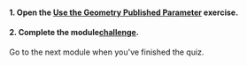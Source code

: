 <head><base target="_blank"> </head>

#### **1. Open the [Use the Geometry Published Parameter](https://safe.my.trailhead.com/en/content/safe/modules/build-versatile-self-serve-workflows/exercise-use-the-geometry-published-parameter?trail_id=create-data-integration-apps) exercise.**

  


#### **2. Complete the module**[**challenge**](https://safe.my.trailhead.com/en/content/safe/modules/build-versatile-self-serve-workflows/exercise-use-the-geometry-published-parameter?trail_id=create-data-integration-apps#challenge).

Go to the next module when you've finished the quiz.


